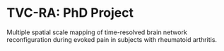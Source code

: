 # TVC-RA: PhD Project

Multiple spatial scale mapping of time-resolved brain network reconfiguration during evoked pain in subjects with rheumatoid arthritis.  
